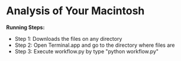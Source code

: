 #  Analysis of Your Macintosh

**Running Steps:**
* Step 1: Downloads the files on any directory
* Step 2: Open Terminal.app and go to the directory where files are
* Step 3: Execute workflow.py by type "python workflow.py"